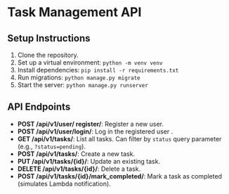 # Task Management API

## Setup Instructions

1. Clone the repository.
2. Set up a virtual environment: `python -m venv venv`
3. Install dependencies: `pip install -r requirements.txt`
4. Run migrations: `python manage.py migrate`
5. Start the server: `python manage.py runserver`

## API Endpoints

- **POST /api/v1/user/ register/**: Register a new user.
- **POST /api/v1/user/login/**: Log in the registered user .
- **GET /api/v1/tasks/**: List all tasks. Can filter by `status` query parameter (e.g., `?status=pending`).
- **POST /api/v1/tasks/**: Create a new task.
- **PUT /api/v1/tasks/{id}/**: Update an existing task.
- **DELETE /api/v1/tasks/{id}/**: Delete a task.
- **POST /api/v1/tasks/{id}/mark_completed/**: Mark a task as completed (simulates Lambda notification).
